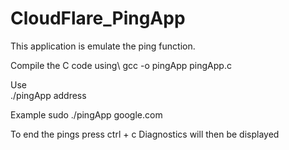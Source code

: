 # CloudFlare_PingApp
This application is emulate the ping function.

Compile the C code using\ 
gcc -o pingApp pingApp.c

Use\
./pingApp address
  

Example
sudo ./pingApp google.com

To end the pings press ctrl + c
Diagnostics will then be displayed
